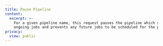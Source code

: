 ```yaml
---
title: Pause Pipeline
content:
  excerpt: >-
    For a given pipeline name, this request pauses the pipeline which stops the
    ongoing jobs and prevents any future jobs to be scheduled for the pipeline
privacy:
  view: public
---
```



